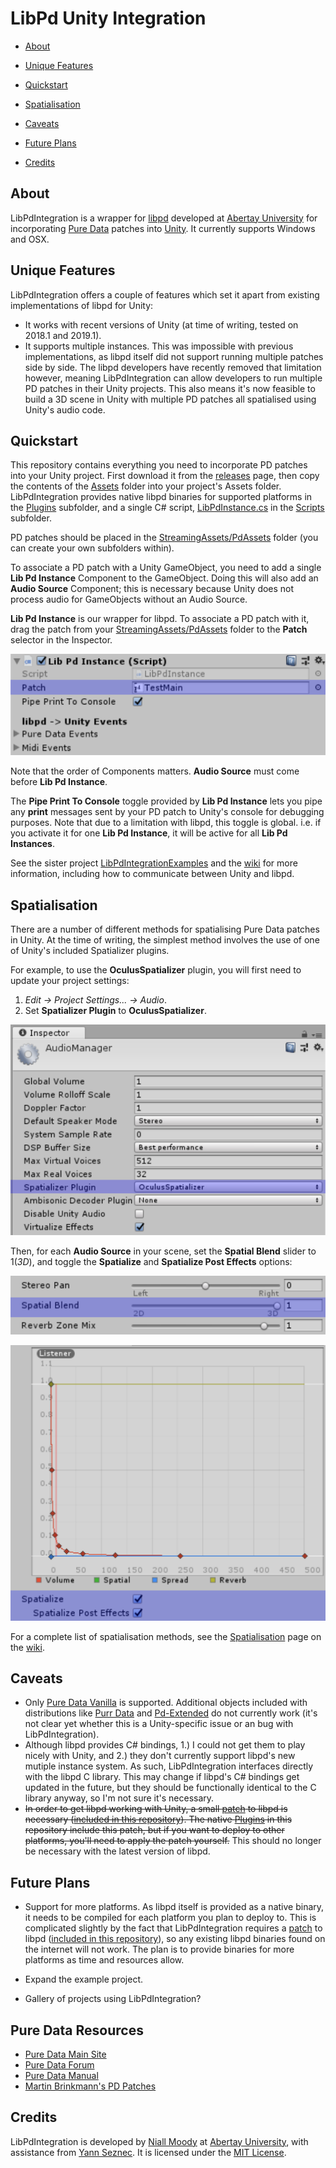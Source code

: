 # LibPd Unity Integration

- [About](#about)
- [Unique Features](#unique-features)
- [Quickstart](#quickstart)
- [Spatialisation](#spatialisation)

- [Caveats](#caveats)
- [Future Plans](#future-plans)
- [Credits](#credits)

## About

LibPdIntegration is a wrapper for [libpd](http://libpd.cc/) developed at [Abertay University](http://www.abertay.ac.uk) for incorporating [Pure Data](https://puredata.info/) patches into [Unity](https://unity3d.com/). It currently supports Windows and OSX.

## Unique Features

LibPdIntegration offers a couple of features which set it apart from existing implementations of libpd for Unity:

- It works with recent versions of Unity (at time of writing, tested on 2018.1 and 2019.1).
- It supports multiple instances. This was impossible with previous implementations, as libpd itself did not support running multiple patches side by side. The libpd developers have recently removed that limitation however, meaning LibPdIntegration can allow developers to run multiple PD patches in their Unity projects. This also means it's now feasible to build a 3D scene in Unity with multiple PD patches all spatialised using Unity's audio code.

## Quickstart

This repository contains everything you need to incorporate PD patches into your Unity project. First download it from the [releases](https://github.com/LibPdIntegration/LibPdIntegration/releases) page, then copy the contents of the [Assets](Assets/) folder into your project's Assets folder. LibPdIntegration provides native libpd binaries for supported platforms in the [Plugins](Assets/Plugins/) subfolder, and a single C# script, [LibPdInstance.cs](Assets/Scripts/LibPdInstance.cs) in the [Scripts](Assets/Scripts/) subfolder.

PD patches should be placed in the [StreamingAssets/PdAssets](Assets/StreamingAssets/PdAssets/) folder (you can create your own subfolders within).

To associate a PD patch with a Unity GameObject, you need to add a single **Lib Pd Instance** Component to the GameObject. Doing this will also add an **Audio Source** Component; this is necessary because Unity does not process audio for GameObjects without an Audio Source.

**Lib Pd Instance** is our wrapper for libpd. To associate a PD patch with it, drag the patch from your [StreamingAssets/PdAssets](Assets/StreamingAssets/PdAssets/) folder to the **Patch** selector in the Inspector.

![LibPdInstance Inspector Patch Selector](docs/images/libpdinstance-patch.png)

Note that the order of Components matters. **Audio Source** must come before **Lib Pd Instance**.

The **Pipe Print To Console** toggle provided by **Lib Pd Instance** lets you pipe any **print** messages sent by your PD patch to Unity's console for debugging purposes. Note that due to a limitation with libpd, this toggle is global. i.e. if you activate it for one **Lib Pd Instance**, it will be active for all **Lib Pd Instances**.

See the sister project [LibPdIntegrationExamples](https://github.com/LibPdIntegration/LibPdIntegrationExamples) and the [wiki](https://github.com/LibPdIntegration/LibPdIntegration/wiki) for more information, including how to communicate between Unity and libpd.

## Spatialisation

There are a number of different methods for spatialising Pure Data patches in Unity. At the time of writing, the simplest method involves the use of one of Unity's included Spatializer plugins. 

For example, to use the **OculusSpatializer** plugin, you will first need to update your project settings:

1. *Edit -> Project Settings... -> Audio*.
2. Set **Spatializer Plugin** to **OculusSpatializer**.

![Unity Audio Settings: Spatializer Plugin](docs/images/spatializerplugin.png)

Then, for each **Audio Source** in your scene, set the **Spatial Blend** slider to 1(_3D_), and toggle the **Spatialize** and **Spatialize Post Effects** options:

![Audio Source Spatial Blend slider](docs/images/spatialiserfix-spatialblend.png)

![Audio Source Spatialize toggles](docs/images/spatializeposteffects.png)

For a complete list of spatialisation methods, see the [Spatialisation](https://github.com/LibPdIntegration/LibPdIntegration/wiki/spatialisation) page on the [wiki](https://github.com/LibPdIntegration/LibPdIntegration/wiki).

## Caveats

- Only [Pure Data Vanilla](https://puredata.info/downloads/pure-data) is supported. Additional objects included with distributions like [Purr Data](https://puredata.info/downloads/purr-data) and [Pd-Extended](https://puredata.info/downloads/pd-extended) do not currently work (it's not clear yet whether this is a Unity-specific issue or an bug with LibPdIntegration).
- Although libpd provides C# bindings, 1.) I could not get them to play nicely with Unity, and 2.) they don't currently support libpd's new mutiple instance system. As such, LibPdIntegration interfaces directly with the libpd C library. This may change if libpd's C# bindings get updated in the future, but they should be functionally identical to the C library anyway, so I'm not sure it's necessary.
- ~~In order to get libpd working with Unity, a small [patch](extras/PatchInfo.md) to libpd is necessary ([included in this repository](extras/z_libpd.patch)). The native [Plugins](Assets/Plugins/) in this repository include this patch, but if you want to deploy to other platforms, you'll need to apply the patch yourself.~~ This should no longer be necessary with the latest version of libpd.

## Future Plans

- Support for more platforms. As libpd itself is provided as a native binary, it needs to be compiled for each platform you plan to deploy to. This is complicated slightly by the fact that LibPdIntegration requires a [patch](extras/PatchInfo.md) to libpd ([included in this repository](extras/z_libpd.patch)), so any existing libpd binaries found on the internet will not work. The plan is to provide binaries for more platforms as time and resources allow.

- Expand the example project.

- Gallery of projects using LibPdIntegration?

## Pure Data Resources

- [Pure Data Main Site](https://puredata.info/)
- [Pure Data Forum](https://forum.pdpatchrepo.info/)
- [Pure Data Manual](http://write.flossmanuals.net/pure-data/introduction2/)
- [Martin Brinkmann's PD Patches](http://www.martin-brinkmann.de/pd-patches.html)

## Credits

LibPdIntegration is developed by [Niall Moody](http://www.niallmoody.com) at [Abertay University](http://www.abertay.ac.uk), with assistance from [Yann Seznec](http://www.yannseznec.com/). It is licensed under the [MIT License](LICENSE.txt).